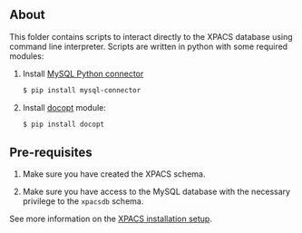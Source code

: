 ## About

This folder contains scripts to interact directly to the XPACS database using command line interpreter.
Scripts are written in python with some required modules:

1. Install [MySQL Python connector](https://dev.mysql.com/downloads/connector/python/)

   ```bash
   $ pip install mysql-connector
   ```

2. Install [docopt](http://docopt.org/) module:

   ```bash
   $ pip install docopt
   ```

## Pre-requisites

1. Make sure you have created the XPACS schema.

2. Make sure you have access to the MySQL database with the necessary privilege to the `xpacsdb` schema.

See more information on the [XPACS installation setup](..).

